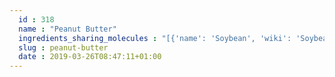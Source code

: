 ```yaml
---
  id : 318
  name : "Peanut Butter"
  ingredients_sharing_molecules : "[{'name': 'Soybean', 'wiki': 'Soybean', 'id': 289, 'category': 'Legume', 'common_molecules': [62453, 11552, 36225, 5283324, 12232, 14079, 5283321]}, {'name': 'Tea', 'wiki': 'Tea', 'id': 310, 'category': 'Plant', 'common_molecules': [62453, 11552, 36225, 5283324, 14079, 62897, 5283321]}, {'name': 'Malt', 'wiki': 'Malt', 'id': 53, 'category': 'Cereal', 'common_molecules': [62453, 11552, 5283324, 12232, 14079, 62897]}, {'name': 'Rice', 'wiki': 'Rice', 'id': 55, 'category': 'Cereal', 'common_molecules': [62453, 5960, 36225, 5283324, 12232, 11552]}, {'name': 'Peanut', 'wiki': 'Peanut', 'id': 287, 'category': 'Nut', 'common_molecules': [62453, 5960, 12232, 14079, 11552, 62897]}]"
  slug : peanut-butter
  date : 2019-03-26T08:47:11+01:00
---
```



